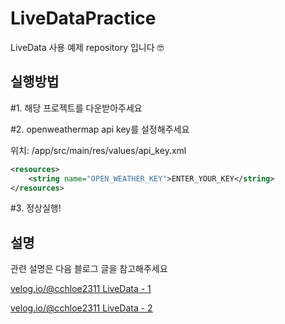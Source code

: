 # LiveDataPractice
LiveData 사용 예제 repository 입니다 🤓
## 실행방법
#1. 해당 프로젝트를 다운받아주세요

#2. openweathermap api key를 설정해주세요

위치: /app/src/main/res/values/api_key.xml
```XML
<resources>
    <string name="OPEN_WEATHER_KEY">ENTER_YOUR_KEY</string>
</resources>
```


#3. 정상실행!
## 설명
관련 설명은 다음 블로그 글을 참고해주세요

[velog.io/@cchloe2311 LiveData - 1](https://velog.io/@cchloe2311/%EC%95%88%EB%93%9C%EB%A1%9C%EC%9D%B4%EB%93%9C-LiveData-1)

[velog.io/@cchloe2311 LiveData - 2](https://velog.io/@cchloe2311/%EC%95%88%EB%93%9C%EB%A1%9C%EC%9D%B4%EB%93%9C-LiveData-2)
